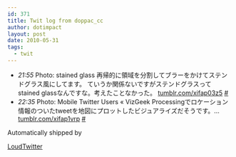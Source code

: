 ```yaml
---
id: 371
title: Twit log from doppac_cc
author: dotimpact
layout: post
date: 2010-05-31
tags:
  - twit
---
```

<ul class="loudtwitter">
  <li>
    <em>21:55</em> Photo: stained glass 再帰的に領域を分割してブラーをかけてステンドグラス風にしてます。 ていうか関係ないですがステンドグラスってstained glassなんですな。考えたことなかった。 <a href="http://tumblr.com/xifap03z5">tumblr.com/xifap03z5</a> <a href="http://twitter.com/doppac_cc/statuses/15039327991">#</a>
  </li>
  <li>
    <em>22:35</em> Photo: Mobile Twitter Users « VizGeek Processingでロケーション情報のついたtweetを地図にプロットしたビジュアライズだそうです。&#8230; <a href="http://tumblr.com/xifap1vrp">tumblr.com/xifap1vrp</a> <a href="http://twitter.com/doppac_cc/statuses/15041392547">#</a>
  </li>
</ul>Automatically shipped by 

[LoudTwitter][1]

 [1]: http://www.loudtwitter.com
